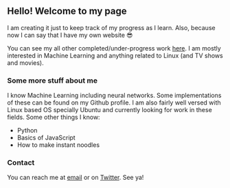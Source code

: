 ## Hello! Welcome to my page

I am creating it just to keep track of my progress as I learn. Also, because now I can say that I have my own website 😎

You can see my all other completed/under-progress work [here](https://github.com/vaibssingh). I am mostly interested in Machine Learning and anything related to Linux (and TV shows and movies). 

### Some more stuff about me

I know Machine Learning including neural networks. Some implementations of these can be found on my Github profile. I am also fairly well versed with Linux based OS specially Ubuntu and currently looking for work in these fields. Some other things I know:

- Python
- Basics of JavaScript
- How to make instant noodles

### Contact

You can reach me at [email](mailto:singhvaibhav592@gmail.com) or on [Twitter](https://twitter.com/gallifreyanboi). See ya!
